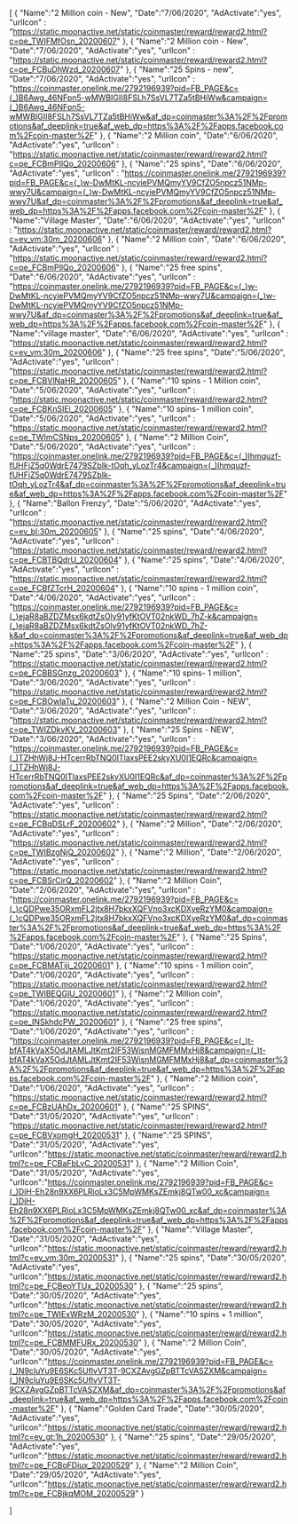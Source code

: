 [
    {
       "Name":"2 Million coin - New",
       "Date":"7/06/2020",
       "AdActivate":"yes",
       "urlIcon" : "https://static.moonactive.net/static/coinmaster/reward/reward2.html?c=pe_TWIFMfOsn_20200607"
   },
  {
       "Name":"2 Million coin - New",
       "Date":"7/06/2020",
       "AdActivate":"yes",
       "urlIcon" : "https://static.moonactive.net/static/coinmaster/reward/reward2.html?c=pe_FCBuDhWzd_20200607"
   },
  {
       "Name":"25 Spins - new",
       "Date":"7/06/2020",
       "AdActivate":"yes",
       "urlIcon" : "https://coinmaster.onelink.me/2792196939?pid=FB_PAGE&c=(_)B6Awg_46NFpn5-wMWBIGII8FSLh7SsVL7TZa5tBHiWw&campaign=(_)B6Awg_46NFpn5-wMWBIGII8FSLh7SsVL7TZa5tBHiWw&af_dp=coinmaster%3A%2F%2Fpromotions&af_deeplink=true&af_web_dp=https%3A%2F%2Fapps.facebook.com%2Fcoin-master%2F"
   },
    {
       "Name":"2 Million coin",
       "Date":"6/06/2020",
       "AdActivate":"yes",
       "urlIcon" : "https://static.moonactive.net/static/coinmaster/reward/reward2.html?c=pe_FCBmPIlQo_20200606"
   },
  {
       "Name":"25 spins",
       "Date":"6/06/2020",
       "AdActivate":"yes",
       "urlIcon" : "https://coinmaster.onelink.me/2792196939?pid=FB_PAGE&c=(_)w-DwMtKL-ncyiePVMQmyYV9CfZO5npcz51NMp-wwy7U&campaign=(_)w-DwMtKL-ncyiePVMQmyYV9CfZO5npcz51NMp-wwy7U&af_dp=coinmaster%3A%2F%2Fpromotions&af_deeplink=true&af_web_dp=https%3A%2F%2Fapps.facebook.com%2Fcoin-master%2F"
   },
  {
       "Name":"Village Master",
       "Date":"6/06/2020",
       "AdActivate":"yes",
       "urlIcon" : "https://static.moonactive.net/static/coinmaster/reward/reward2.html?c=ev_vm:30m_20200606"
   },
  {
       "Name":"2 Million coin",
       "Date":"6/06/2020",
       "AdActivate":"yes",
       "urlIcon" : "https://static.moonactive.net/static/coinmaster/reward/reward2.html?c=pe_FCBmPIlQo_20200606"
   },
  {
       "Name":"25 free spins",
       "Date":"6/06/2020",
       "AdActivate":"yes",
       "urlIcon" : "https://coinmaster.onelink.me/2792196939?pid=FB_PAGE&c=(_)w-DwMtKL-ncyiePVMQmyYV9CfZO5npcz51NMp-wwy7U&campaign=(_)w-DwMtKL-ncyiePVMQmyYV9CfZO5npcz51NMp-wwy7U&af_dp=coinmaster%3A%2F%2Fpromotions&af_deeplink=true&af_web_dp=https%3A%2F%2Fapps.facebook.com%2Fcoin-master%2F"
   },
  {
       "Name":"village master",
       "Date":"6/06/2020",
       "AdActivate":"yes",
       "urlIcon" : "https://static.moonactive.net/static/coinmaster/reward/reward2.html?c=ev_vm:30m_20200606"
   },
  {
       "Name":"25 free spins",
       "Date":"5/06/2020",
       "AdActivate":"yes",
       "urlIcon" : "https://static.moonactive.net/static/coinmaster/reward/reward2.html?c=pe_FCBVlNaHR_20200605"
   },
  {
       "Name":"10 spins - 1 Million coin",
       "Date":"5/06/2020",
       "AdActivate":"yes",
       "urlIcon" : "https://static.moonactive.net/static/coinmaster/reward/reward2.html?c=pe_FCBKnSIEi_20200605"
   },
  {
       "Name":"10 spins- 1 million coin",
       "Date":"5/06/2020",
       "AdActivate":"yes",
       "urlIcon" : "https://static.moonactive.net/static/coinmaster/reward/reward2.html?c=pe_TWImCSNps_20200605"
   },
  {
       "Name":"2 Million Coin",
       "Date":"5/06/2020",
       "AdActivate":"yes",
       "urlIcon" : "https://coinmaster.onelink.me/2792196939?pid=FB_PAGE&c=(_)Ihmquzf-fUHFjZ5q0WdrE7479SZbIk-tOqh_yLozTr4&campaign=(_)Ihmquzf-fUHFjZ5q0WdrE7479SZbIk-tOqh_yLozTr4&af_dp=coinmaster%3A%2F%2Fpromotions&af_deeplink=true&af_web_dp=https%3A%2F%2Fapps.facebook.com%2Fcoin-master%2F"
   },
  {
       "Name":"Ballon Frenzy",
       "Date":"5/06/2020",
       "AdActivate":"yes",
       "urlIcon" : "https://static.moonactive.net/static/coinmaster/reward/reward2.html?c=ev_bl:30m_20200605"
   },
  {
       "Name":"25 spins",
       "Date":"4/06/2020",
       "AdActivate":"yes",
       "urlIcon" : "https://static.moonactive.net/static/coinmaster/reward/reward2.html?c=pe_FCBTBQdrU_20200604"
   },
  {
       "Name":"25 spins",
       "Date":"4/06/2020",
       "AdActivate":"yes",
       "urlIcon" : "https://static.moonactive.net/static/coinmaster/reward/reward2.html?c=pe_FCBfZTcrH_20200604"
   },
  {
       "Name":"10 spins - 1 million coin",
       "Date":"4/06/2020",
       "AdActivate":"yes",
       "urlIcon" : "https://coinmaster.onelink.me/2792196939?pid=FB_PAGE&c=(_)ejaR8aBZDZMsx6kdtZsOly91yfKtOVT02nkWD_7hZ-k&campaign=(_)ejaR8aBZDZMsx6kdtZsOly91yfKtOVT02nkWD_7hZ-k&af_dp=coinmaster%3A%2F%2Fpromotions&af_deeplink=true&af_web_dp=https%3A%2F%2Fapps.facebook.com%2Fcoin-master%2F"
   },
  {
       "Name":"25 spins",
       "Date":"3/06/2020",
       "AdActivate":"yes",
       "urlIcon" : "https://static.moonactive.net/static/coinmaster/reward/reward2.html?c=pe_FCBBSGnzg_20200603"
   },
  {
       "Name":"10 spins- 1 million",
       "Date":"3/06/2020",
       "AdActivate":"yes",
       "urlIcon" : "https://static.moonactive.net/static/coinmaster/reward/reward2.html?c=pe_FCBOwlaTu_20200603"
   },
  {
       "Name":"2 Million Coin - NEW",
       "Date":"3/06/2020",
       "AdActivate":"yes",
       "urlIcon" : "https://static.moonactive.net/static/coinmaster/reward/reward2.html?c=pe_TWIZDkvKV_20200603"
   },
  {
       "Name":"25 Spins - NEW",
       "Date":"3/06/2020",
       "AdActivate":"yes",
       "urlIcon" : "https://coinmaster.onelink.me/2792196939?pid=FB_PAGE&c=(_)TZHhWj8J-HTcerrRbTNQ0ITlaxsPEE2skyXU0I1EQRc&campaign=(_)TZHhWj8J-HTcerrRbTNQ0ITlaxsPEE2skyXU0I1EQRc&af_dp=coinmaster%3A%2F%2Fpromotions&af_deeplink=true&af_web_dp=https%3A%2F%2Fapps.facebook.com%2Fcoin-master%2F"
   },
  {
       "Name":"25 Spins",
       "Date":"2/06/2020",
       "AdActivate":"yes",
       "urlIcon" : "https://static.moonactive.net/static/coinmaster/reward/reward2.html?c=pe_FCBqDSLrF_20200602"
   },
  {
       "Name":"2 Million",
       "Date":"2/06/2020",
       "AdActivate":"yes",
       "urlIcon" : "https://static.moonactive.net/static/coinmaster/reward/reward2.html?c=pe_TWIBzgNjQ_20200602"
   },
  {
       "Name":"2 Million",
       "Date":"2/06/2020",
       "AdActivate":"yes",
       "urlIcon" : "https://static.moonactive.net/static/coinmaster/reward/reward2.html?c=pe_FCBSrCirQ_20200602"
   },
  {
       "Name":"2 Million Coin",
       "Date":"2/06/2020",
       "AdActivate":"yes",
       "urlIcon" : "https://coinmaster.onelink.me/2792196939?pid=FB_PAGE&c=(_)cQDPwe35ORxmFL2jtx8H7bkxXQFVno3xcKDXyeRzYM0&campaign=(_)cQDPwe35ORxmFL2jtx8H7bkxXQFVno3xcKDXyeRzYM0&af_dp=coinmaster%3A%2F%2Fpromotions&af_deeplink=true&af_web_dp=https%3A%2F%2Fapps.facebook.com%2Fcoin-master%2F"
   },
  {
       "Name":"25 Spins",
       "Date":"1/06/2020",
       "AdActivate":"yes",
       "urlIcon" : "https://static.moonactive.net/static/coinmaster/reward/reward2.html?c=pe_FCBMATiji_20200601"
   },
  {
       "Name":"10 spins - 1 million coin",
       "Date":"1/06/2020",
       "AdActivate":"yes",
       "urlIcon" : "https://static.moonactive.net/static/coinmaster/reward/reward2.html?c=pe_TWIBEQGlU_20200601"
   },
  {
       "Name":"2 Million coin",
       "Date":"1/06/2020",
       "AdActivate":"yes",
       "urlIcon" : "https://static.moonactive.net/static/coinmaster/reward/reward2.html?c=pe_INSkhdcPW_20200601"
   },
  {
       "Name":"25 free spins",
       "Date":"1/06/2020",
       "AdActivate":"yes",
       "urlIcon" : "https://coinmaster.onelink.me/2792196939?pid=FB_PAGE&c=(_)t-bfAT4kVaX5OdJtAMLJtKmt2IF53WisnMGMFMMxHj8&campaign=(_)t-bfAT4kVaX5OdJtAMLJtKmt2IF53WisnMGMFMMxHj8&af_dp=coinmaster%3A%2F%2Fpromotions&af_deeplink=true&af_web_dp=https%3A%2F%2Fapps.facebook.com%2Fcoin-master%2F"
   },
  {
       "Name":"2 Million coin",
       "Date":"1/06/2020",
       "AdActivate":"yes",
       "urlIcon" : "https://static.moonactive.net/static/coinmaster/reward/reward2.html?c=pe_FCBzUAhDx_20200601"
   },
  {
       "Name":"25 SPINS",
       "Date":"31/05/2020",
       "AdActivate":"yes",
       "urlIcon" : "https://static.moonactive.net/static/coinmaster/reward/reward2.html?c=pe_FCBVxomgH_20200531"
   },
  {
       "Name":"25 SPINS",
       "Date":"31/05/2020",
       "AdActivate":"yes",
       "urlIcon":"https://static.moonactive.net/static/coinmaster/reward/reward2.html?c=pe_FCBaFbLvC_20200531"
   },
  {
       "Name":"2 Million Coin",
       "Date":"31/05/2020",
       "AdActivate":"yes",
       "urlIcon":"https://coinmaster.onelink.me/2792196939?pid=FB_PAGE&c=(_)DiH-Eh28n9XX6PLRioLx3C5MpWMKsZEmkj8QTw00_xc&campaign=(_)DiH-Eh28n9XX6PLRioLx3C5MpWMKsZEmkj8QTw00_xc&af_dp=coinmaster%3A%2F%2Fpromotions&af_deeplink=true&af_web_dp=https%3A%2F%2Fapps.facebook.com%2Fcoin-master%2F"
   },
  {
       "Name":"Village Master",
       "Date":"31/05/2020",
       "AdActivate":"yes",
       "urlIcon":"https://static.moonactive.net/static/coinmaster/reward/reward2.html?c=ev_vm:30m_20200531"
   },
  {
       "Name":"25 spins",
       "Date":"30/05/2020",
       "AdActivate":"yes",
       "urlIcon":"https://static.moonactive.net/static/coinmaster/reward/reward2.html?c=pe_FCBeoYTUx_20200530"
   },
   {
       "Name":"25 spins",
       "Date":"30/05/2020",
       "AdActivate":"yes",
       "urlIcon":"https://static.moonactive.net/static/coinmaster/reward/reward2.html?c=pe_TWIExWRzM_20200530"
   },
  {
       "Name":"10 spins + 1 million",
       "Date":"30/05/2020",
       "AdActivate":"yes",
       "urlIcon":"https://static.moonactive.net/static/coinmaster/reward/reward2.html?c=pe_FCBMMFURx_20200530"
   },
  {
       "Name":"2 Million Coin",
       "Date":"30/05/2020",
       "AdActivate":"yes",
       "urlIcon":"https://coinmaster.onelink.me/2792196939?pid=FB_PAGE&c=(_)N9cIuYu9E6SKc5UflvVT3T-9CXZAvgGZpBTTcVASZXM&campaign=(_)N9cIuYu9E6SKc5UflvVT3T-9CXZAvgGZpBTTcVASZXM&af_dp=coinmaster%3A%2F%2Fpromotions&af_deeplink=true&af_web_dp=https%3A%2F%2Fapps.facebook.com%2Fcoin-master%2F"
   },
  {
       "Name":"Golden Card Trade",
       "Date":"30/05/2020",
       "AdActivate":"yes",
       "urlIcon":"https://static.moonactive.net/static/coinmaster/reward/reward2.html?c=ev_gt:1h_20200530"
   },
        {
       "Name":"25 spins",
       "Date":"29/05/2020",
       "AdActivate":"yes",
       "urlIcon":"https://static.moonactive.net/static/coinmaster/reward/reward2.html?c=pe_FCBoFDiux_20200529"
   },
  {
       "Name":"2 Million Coin",
       "Date":"29/05/2020",
       "AdActivate":"yes",
       "urlIcon":"https://static.moonactive.net/static/coinmaster/reward/reward2.html?c=pe_FCBjkqMOM_20200529"
   }
   
]
